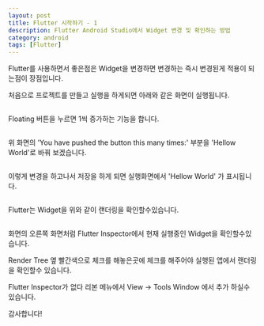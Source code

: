 ```yaml
---
layout: post
title: Flutter 시작하기 - 1
description: Flutter Android Studio에서 Widget 변경 및 확인하는 방법
category: android
tags: [Flutter]
---
```


Flutter를 사용하면서 좋은점은 Widget을 변경하면 변경하는 즉시 변경된게 적용이 되는점이 장점입니다.

처음으로 프로젝트를 만들고 실행을 하게되면 아래와 같은 화면이 실행됩니다.

<img src="{{ '/assets/img/Flutter_post/flutter_Start1.png' | prepend: site.baseurl }}" alt="">

Floating 버튼을 누르면 1씩 증가하는 기능을 합니다.

<img src="{{ '/assets/img/Flutter_post/flutter_Start2.PNG' | prepend: site.baseurl }}" alt="">

위 화면의 'You have pushed the button this many times:'
부분을 'Hellow World'로 바꿔 보겠습니다.

<img src="{{ '/assets/img/Flutter_post/flutter_Start3.PNG' | prepend: site.baseurl }}" alt="">

이렇게 변경을 하고나서 저장을 하게 되면 실행화면에서 'Hellow World' 가 표시됩니다.

<img src="{{ '/assets/img/Flutter_post/flutter_Start4.PNG' | prepend: site.baseurl }}" alt="">

Flutter는 Widget을 위와 같이 랜더링을 확인할수있습니다.

<img src="{{ '/assets/img/Flutter_post/flutter_Start6.PNG' | prepend: site.baseurl }}" alt="">

화면의 오른쪽 화면처럼 Flutter Inspector에서 현재 실행중인 Widget을 확인할수있습니다.

Render Tree 옆 빨간색으로 체크를 해놓은곳에 체크를 해주어야 실행된 앱에서 랜더링을 확인할수 있습니다.

Flutter Inspector가 없다 리본 메뉴에서 View -> Tools Window 에서 추가 하실수 있습니다.

감사합니다!
